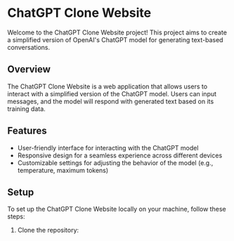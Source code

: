 # ChatGPT Clone Website

Welcome to the ChatGPT Clone Website project! This project aims to create a simplified version of OpenAI's ChatGPT model for generating text-based conversations.

## Overview

The ChatGPT Clone Website is a web application that allows users to interact with a simplified version of the ChatGPT model. Users can input messages, and the model will respond with generated text based on its training data.

## Features

- User-friendly interface for interacting with the ChatGPT model
- Responsive design for a seamless experience across different devices
- Customizable settings for adjusting the behavior of the model (e.g., temperature, maximum tokens)

## Setup

To set up the ChatGPT Clone Website locally on your machine, follow these steps:

1. Clone the repository:
